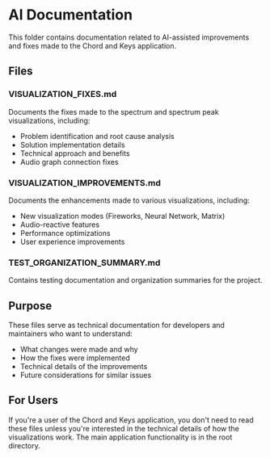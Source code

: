 # AI Documentation

This folder contains documentation related to AI-assisted improvements and fixes made to the Chord and Keys application.

## Files

### VISUALIZATION_FIXES.md
Documents the fixes made to the spectrum and spectrum peak visualizations, including:
- Problem identification and root cause analysis
- Solution implementation details
- Technical approach and benefits
- Audio graph connection fixes

### VISUALIZATION_IMPROVEMENTS.md
Documents the enhancements made to various visualizations, including:
- New visualization modes (Fireworks, Neural Network, Matrix)
- Audio-reactive features
- Performance optimizations
- User experience improvements

### TEST_ORGANIZATION_SUMMARY.md
Contains testing documentation and organization summaries for the project.

## Purpose

These files serve as technical documentation for developers and maintainers who want to understand:
- What changes were made and why
- How the fixes were implemented
- Technical details of the improvements
- Future considerations for similar issues

## For Users

If you're a user of the Chord and Keys application, you don't need to read these files unless you're interested in the technical details of how the visualizations work. The main application functionality is in the root directory.
